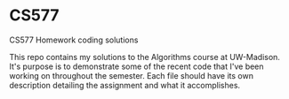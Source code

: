 # CS577
CS577 Homework coding solutions

This repo contains my solutions to the Algorithms course at UW-Madison. 
It's purpose is to demonstrate some of the recent code that I've been working on throughout the semester. 
Each file should have its own description detailing the assignment and what it accomplishes.
